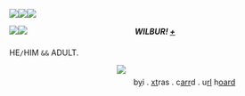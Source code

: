 ![](https://cdn.discordapp.com/attachments/1023110606276001792/1051136153354514582/pronouns_1.png)![](https://cdn.discordapp.com/attachments/1023110606276001792/1051136153354514582/pronouns_1.png)![](https://cdn.discordapp.com/attachments/1023110606276001792/1075704967412846622/blur_edges206.png)

![](https://cdn.discordapp.com/attachments/1023110606276001792/1051136153354514582/pronouns_1.png)![](https://cdn.discordapp.com/attachments/1023110606276001792/1051136153354514582/pronouns_1.png)ㅤㅤㅤㅤㅤㅤㅤㅤㅤㅤㅤㅤㅤㅤㅤ***WILBUR! [+](https://en.pronouns.page/@cwiIbursoot)*** ㅤㅤㅤㅤㅤㅤㅤㅤㅤㅤㅤㅤㅤㅤㅤㅤㅤㅤㅤㅤㅤㅤㅤㅤㅤㅤㅤㅤㅤㅤㅤㅤㅤㅤㅤㅤㅤㅤㅤㅤㅤㅤㅤㅤㅤㅤㅤㅤㅤㅤㅤ
HE`/`HIM `&&` ADULT.

ㅤㅤㅤㅤㅤㅤㅤㅤㅤㅤㅤㅤㅤㅤㅤ![](https://i.imgur.com/gTljFkL.gif)ㅤㅤㅤㅤㅤㅤㅤㅤㅤㅤㅤㅤㅤㅤㅤㅤㅤㅤㅤㅤㅤㅤㅤㅤㅤㅤㅤㅤㅤㅤㅤㅤㅤㅤㅤㅤㅤㅤㅤ
b[y](http://txti.es/frat)i . [xt](http://txti.es/chekhovsgun)ras . c[arr](https://lovejoy.uwu.ai/)d . u[rl](https://rentry.co/cigbreak) h[oard](https://rentry.co/cigbreak)


